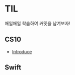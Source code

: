 # TIL
매일매일 학습하여 커밋을 남겨보자!

## CS10
- [Introduce]([http://../CS10/Introduce%20CS10.md](https://github.com/JasonLee0223/TIL/blob/main/CS10/Introduce%20CS10.md))

## Swift